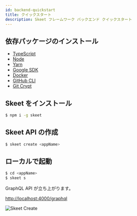 ```yaml
---
id: backend-quickstart
title: クイックスタート
description: Skeet フレームワーク バックエンド クイックスタート
---
```


## 依存パッケージのインストール

- [TypeScript](https://www.typescriptlang.org/)
- [Node](https://nodejs.org/)
- [Yarn](https://yarnpkg.com/)
- [Google SDK](https://cloud.google.com/sdk/docs)
- [Docker](https://www.docker.com/)
- [GitHub CLI](https://cli.github.com/)
- [Git Crypt](https://github.com/AGWA/git-crypt)

## Skeet をインストール

```bash
$ npm i -g skeet
```

## Skeet API の作成

```bash
$ skeet create <appName>
```

## ローカルで起動

```bash
$ cd <appName>
$ skeet s
```

GraphQL API が立ち上がります。

[http://localhost:4000/graphql](http://localhost:4000/graphql)

![Skeet Create](https://storage.googleapis.com/skeet-assets/animation/skeet-create-compressed.gif)
